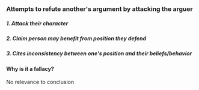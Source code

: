 ### Attempts to refute another's argument by attacking the arguer
##### 1. Attack their character
##### 2. Claim person may benefit from position they defend
##### 3. Cites inconsistency between one's position and their beliefs/behavior


#### Why is it a fallacy?
No relevance to conclusion